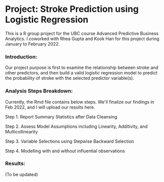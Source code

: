 # Project: Stroke Prediction using Logistic Regression

This is a R group project for the UBC course Advanced Predictive Business Analytics. I coworked with Rhea Gupta and Kook Han for this project during January to February 2022.

### Introduction:
Our project purpose is first to examine the relationship between stroke and other predictors, and then build a valid logistic regression model to predict the probability of stroke with the selected predictor variable(s).

### Analysis Steps Breakdown:
Currently, the Rmd file contains below steps. We'll finalize our findings in Feb 2022, and I will upload our results here.

Step 1. Report Summary Statistics after Data Cleansing

Step 2. Assess Model Assumptions including Linearity, Additivity, and Multicollinearity

Step 3. Variable Selections using Stepwise Backward Selection

Step 4. Modelling with and without influential observations

### Results:
(To be updated)